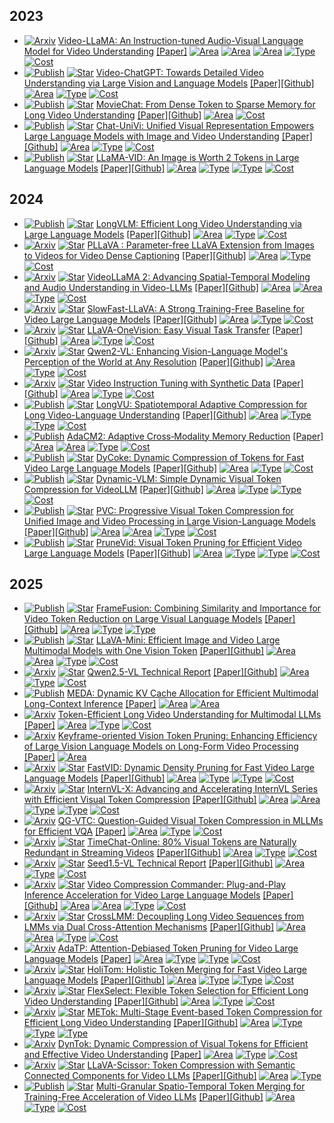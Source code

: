 
## 2023

*  [![Arxiv](https://img.shields.io/badge/arXiv-2023\.06-red)]() [Video-LLaMA: An Instruction-tuned Audio-Visual Language Model for Video Understanding](https://arxiv.org/abs/2306.02858)
[[Paper]](https://arxiv.org/abs/2306.02858) [![Area](https://img.shields.io/badge/Audio_LLM-purple)]() [![Area](https://img.shields.io/badge/Image_LLM-purple)]() [![Area](https://img.shields.io/badge/Video_LLM-purple)]() [![Type](https://img.shields.io/badge/Query_Based-green)]() [![Cost](https://img.shields.io/badge/Need_Training-yellow)]()
*  [![Publish](https://img.shields.io/badge/ACL-2024-blue)]() [![Star](https://img.shields.io/github/stars/mbzuai-oryx/Video-ChatGPT.svg?style=social&label=Star)](https://github.com/mbzuai-oryx/Video-ChatGPT) [Video-ChatGPT: Towards Detailed Video Understanding via Large Vision and Language Models](https://arxiv.org/abs/2306.05424v2)
[[Paper]](https://arxiv.org/abs/2306.05424v2)[[Github]](https://github.com/mbzuai-oryx/Video-ChatGPT) [![Area](https://img.shields.io/badge/Video_LLM-purple)]() [![Type](https://img.shields.io/badge/Transformation_Based-green)]() [![Cost](https://img.shields.io/badge/Need_Training-yellow)]()
*  [![Publish](https://img.shields.io/badge/CVPR-2024-blue)]() [![Star](https://img.shields.io/github/stars/rese1f.github.io/MovieChat.svg?style=social&label=Star)](https://github.com/rese1f.github.io/MovieChat) [MovieChat: From Dense Token to Sparse Memory for Long Video Understanding](https://arxiv.org/abs/2307.16449)
[[Paper]](https://arxiv.org/abs/2307.16449)[[Github]](https://rese1f.github.io/MovieChat) [![Area](https://img.shields.io/badge/Video_LLM-purple)]() [![Cost](https://img.shields.io/badge/Need_Training-yellow)]()
*  [![Publish](https://img.shields.io/badge/CVPR_Highlight-2024-blue)]() [![Star](https://img.shields.io/github/stars/PKU-YuanGroup/Chat-UniVi.svg?style=social&label=Star)](https://github.com/PKU-YuanGroup/Chat-UniVi) [Chat-UniVi: Unified Visual Representation Empowers Large Language Models with Image and Video Understanding](https://arxiv.org/abs/2311.08046)
[[Paper]](https://arxiv.org/abs/2311.08046)[[Github]](https://github.com/PKU-YuanGroup/Chat-UniVi) [![Area](https://img.shields.io/badge/Video_LLM-purple)]() [![Type](https://img.shields.io/badge/Similarity_based-green)]() [![Cost](https://img.shields.io/badge/Need_Training-yellow)]()
*  [![Publish](https://img.shields.io/badge/ECCV-2024-blue)]() [![Star](https://img.shields.io/github/stars/dvlab-research/LLaMA-VID.svg?style=social&label=Star)](https://github.com/dvlab-research/LLaMA-VID) [LLaMA-VID: An Image is Worth 2 Tokens in Large Language Models](https://arxiv.org/abs/2311.17043)
[[Paper]](https://arxiv.org/abs/2311.17043)[[Github]](https://github.com/dvlab-research/LLaMA-VID) [![Area](https://img.shields.io/badge/Video_LLM-purple)]() [![Type](https://img.shields.io/badge/Query_Based-green)]() [![Type](https://img.shields.io/badge/Transformation_Based-green)]() [![Cost](https://img.shields.io/badge/Need_Training-yellow)]()

## 2024

*  [![Publish](https://img.shields.io/badge/ECCV-2024-blue)]() [![Star](https://img.shields.io/github/stars/ziplab/LongVLM.svg?style=social&label=Star)](https://github.com/ziplab/LongVLM) [LongVLM: Efficient Long Video Understanding via Large Language Models](https://arxiv.org/abs/2404.03384)
[[Paper]](https://arxiv.org/abs/2404.03384)[[Github]](https://github.com/ziplab/LongVLM) [![Area](https://img.shields.io/badge/Video_LLM-purple)]() [![Type](https://img.shields.io/badge/Transformation_Based-green)]() [![Cost](https://img.shields.io/badge/Need_Training-yellow)]()
*  [![Arxiv](https://img.shields.io/badge/arXiv-2024\.04-red)]() [![Star](https://img.shields.io/github/stars/magic-research/PLLaVA.svg?style=social&label=Star)](https://github.com/magic-research/PLLaVA) [PLLaVA : Parameter-free LLaVA Extension from Images to Videos for Video Dense Captioning](https://arxiv.org/abs/2404.16994)
[[Paper]](https://arxiv.org/abs/2404.16994)[[Github]](https://github.com/magic-research/PLLaVA) [![Area](https://img.shields.io/badge/Video_LLM-purple)]() [![Type](https://img.shields.io/badge/Transformation_Based-green)]() [![Cost](https://img.shields.io/badge/Need_Training-yellow)]()
*  [![Arxiv](https://img.shields.io/badge/arXiv-2024\.06-red)]() [![Star](https://img.shields.io/github/stars/DAMO-NLP-SG/VideoLLaMA2.svg?style=social&label=Star)](https://github.com/DAMO-NLP-SG/VideoLLaMA2) [VideoLLaMA 2: Advancing Spatial-Temporal Modeling and Audio Understanding in Video-LLMs](https://arxiv.org/abs/2406.07476)
[[Paper]](https://arxiv.org/abs/2406.07476)[[Github]](https://github.com/DAMO-NLP-SG/VideoLLaMA2) [![Area](https://img.shields.io/badge/Audio_LLM-purple)]() [![Area](https://img.shields.io/badge/Video_LLM-purple)]() [![Type](https://img.shields.io/badge/Transformation_Based-green)]() [![Cost](https://img.shields.io/badge/Need_Training-yellow)]()
*  [![Arxiv](https://img.shields.io/badge/arXiv-2024\.07-red)]() [![Star](https://img.shields.io/github/stars/apple/ml-slowfast-llava.svg?style=social&label=Star)](https://github.com/apple/ml-slowfast-llava) [SlowFast-LLaVA: A Strong Training-Free Baseline for Video Large Language Models](https://arxiv.org/abs/2407.15841)
[[Paper]](https://arxiv.org/abs/2407.15841)[[Github]](https://github.com/apple/ml-slowfast-llava) [![Area](https://img.shields.io/badge/Video_LLM-purple)]() [![Type](https://img.shields.io/badge/Transformation_Based-green)]() [![Cost](https://img.shields.io/badge/Need_Training-yellow)]()
*  [![Arxiv](https://img.shields.io/badge/arXiv-2024\.08-red)]() [![Star](https://img.shields.io/github/stars/LLaVA-VL/LLaVA-NeXT.svg?style=social&label=Star)](https://github.com/LLaVA-VL/LLaVA-NeXT) [LLaVA-OneVision: Easy Visual Task Transfer](https://arxiv.org/abs/2408.03326)
[[Paper]](https://arxiv.org/abs/2408.03326)[[Github]](https://github.com/LLaVA-VL/LLaVA-NeXT) [![Area](https://img.shields.io/badge/Video_LLM-purple)]() [![Type](https://img.shields.io/badge/Transformation_Based-green)]() [![Cost](https://img.shields.io/badge/Need_Training-yellow)]()
*  [![Arxiv](https://img.shields.io/badge/arXiv-2024\.09-red)]() [![Star](https://img.shields.io/github/stars/QwenLM/Qwen2-VL.svg?style=social&label=Star)](https://github.com/QwenLM/Qwen2-VL) [Qwen2-VL: Enhancing Vision-Language Model's Perception of the World at Any Resolution](https://arxiv.org/abs/2409.12191)
[[Paper]](https://arxiv.org/abs/2409.12191)[[Github]](https://github.com/QwenLM/Qwen2-VL) [![Area](https://img.shields.io/badge/Video_LLM-purple)]() [![Type](https://img.shields.io/badge/Transformation_Based-green)]() [![Cost](https://img.shields.io/badge/Need_Training-yellow)]()
*  [![Arxiv](https://img.shields.io/badge/arXiv-2024\.10-red)]() [![Star](https://img.shields.io/github/stars/LLaVA-VL/LLaVA-NeXT.svg?style=social&label=Star)](https://github.com/LLaVA-VL/LLaVA-NeXT) [Video Instruction Tuning with Synthetic Data](http://arxiv.org/abs/2410.02713)
[[Paper]](http://arxiv.org/abs/2410.02713)[[Github]](https://github.com/LLaVA-VL/LLaVA-NeXT) [![Area](https://img.shields.io/badge/Video_LLM-purple)]() [![Type](https://img.shields.io/badge/Transformation_Based-green)]() [![Cost](https://img.shields.io/badge/Need_Training-yellow)]()
*  [![Publish](https://img.shields.io/badge/ICML-2025-blue)]() [![Star](https://img.shields.io/github/stars/Vision-CAIR/LongVU.svg?style=social&label=Star)](https://github.com/Vision-CAIR/LongVU) [LongVU: Spatiotemporal Adaptive Compression for Long Video-Language Understanding](https://arxiv.org/abs/2410.17434)
[[Paper]](https://arxiv.org/abs/2410.17434)[[Github]](https://github.com/Vision-CAIR/LongVU) [![Area](https://img.shields.io/badge/Video_LLM-purple)]() [![Type](https://img.shields.io/badge/Query_Based-green)]() [![Type](https://img.shields.io/badge/Similarity_based-green)]() [![Cost](https://img.shields.io/badge/Need_Training-yellow)]()
*  [![Publish](https://img.shields.io/badge/CVPR_Highlight-2025-blue)]() [AdaCM2: Adaptive Cross‑Modality Memory Reduction](https://arxiv.org/abs/2411.12593)
[[Paper]](https://arxiv.org/abs/2411.12593) [![Area](https://img.shields.io/badge/Image_LLM-purple)]() [![Area](https://img.shields.io/badge/Video_LLM-purple)]() [![Type](https://img.shields.io/badge/Query_Based-green)]() [![Cost](https://img.shields.io/badge/Need_Training-yellow)]()
*  [![Publish](https://img.shields.io/badge/CVPR-2025-blue)]() [![Star](https://img.shields.io/github/stars/KD-TAO/DyCoke?tab=readme-ov-file.svg?style=social&label=Star)](https://github.com/KD-TAO/DyCoke?tab=readme-ov-file) [DyCoke: Dynamic Compression of Tokens for Fast Video Large Language Models](https://arxiv.org/abs/2411.15024)
[[Paper]](https://arxiv.org/abs/2411.15024)[[Github]](https://github.com/KD-TAO/DyCoke?tab=readme-ov-file) [![Area](https://img.shields.io/badge/Video_LLM-purple)]() [![Type](https://img.shields.io/badge/Similarity_based-green)]() [![Cost](https://img.shields.io/badge/Training_free-yellow)]()
*  [![Publish](https://img.shields.io/badge/ICCV-2025-blue)]() [![Star](https://img.shields.io/github/stars/Hon-Wong/ByteVideoLLM.svg?style=social&label=Star)](https://github.com/Hon-Wong/ByteVideoLLM) [Dynamic-VLM: Simple Dynamic Visual Token Compression for VideoLLM](https://arxiv.org/abs/2412.09530)
[[Paper]](https://arxiv.org/abs/2412.09530)[[Github]](https://github.com/Hon-Wong/ByteVideoLLM) [![Area](https://img.shields.io/badge/Video_LLM-purple)]() [![Type](https://img.shields.io/badge/Similarity_based-green)]() [![Type](https://img.shields.io/badge/Transformation_Based-green)]() [![Cost](https://img.shields.io/badge/Need_Training-yellow)]()
*  [![Publish](https://img.shields.io/badge/CVPR-2025-blue)]() [![Star](https://img.shields.io/github/stars/OpenGVLab/PVC.svg?style=social&label=Star)](https://github.com/OpenGVLab/PVC) [PVC: Progressive Visual Token Compression for Unified Image and Video Processing in Large Vision-Language Models](https://arxiv.org/abs/2412.09613)
[[Paper]](https://arxiv.org/abs/2412.09613)[[Github]](https://github.com/OpenGVLab/PVC) [![Area](https://img.shields.io/badge/Image_LLM-purple)]() [![Area](https://img.shields.io/badge/Video_LLM-purple)]() [![Type](https://img.shields.io/badge/Transformation_Based-green)]() [![Cost](https://img.shields.io/badge/Need_Training-yellow)]()
*  [![Publish](https://img.shields.io/badge/ACL-2025-blue)]() [![Star](https://img.shields.io/github/stars/Visual-AI/PruneVid.svg?style=social&label=Star)](https://github.com/Visual-AI/PruneVid) [PruneVid: Visual Token Pruning for Efficient Video Large Language Models](https://arxiv.org/abs/2412.16117v1)
[[Paper]](https://arxiv.org/abs/2412.16117v1)[[Github]](https://github.com/Visual-AI/PruneVid) [![Area](https://img.shields.io/badge/Video_LLM-purple)]() [![Type](https://img.shields.io/badge/Attention_Based-green)]() [![Type](https://img.shields.io/badge/Similarity_based-green)]() [![Cost](https://img.shields.io/badge/Training_free-yellow)]()

## 2025

*  [![Publish](https://img.shields.io/badge/ICCV-2025-blue)]() [![Star](https://img.shields.io/github/stars/thu-nics/FrameFusion.svg?style=social&label=Star)](https://github.com/thu-nics/FrameFusion) [FrameFusion: Combining Similarity and Importance for Video Token Reduction
on Large Visual Language Models](https://arxiv.org/abs/2501.01986)
[[Paper]](https://arxiv.org/abs/2501.01986)[[Github]](https://github.com/thu-nics/FrameFusion) [![Area](https://img.shields.io/badge/Video_LLM-purple)]() [![Type](https://img.shields.io/badge/Attention_Based-green)]() [![Type](https://img.shields.io/badge/Similarity_based-green)]()
*  [![Publish](https://img.shields.io/badge/ICLR-2025-blue)]() [![Star](https://img.shields.io/github/stars/ictnlp/LLaVA-Mini.svg?style=social&label=Star)](https://github.com/ictnlp/LLaVA-Mini) [LLaVA-Mini: Efficient Image and Video Large Multimodal Models with One Vision Token](https://arxiv.org/abs/2501.03895)
[[Paper]](https://arxiv.org/abs/2501.03895)[[Github]](https://github.com/ictnlp/LLaVA-Mini) [![Area](https://img.shields.io/badge/Image_LLM-purple)]() [![Area](https://img.shields.io/badge/Video_LLM-purple)]() [![Type](https://img.shields.io/badge/Query_Based-green)]() [![Cost](https://img.shields.io/badge/Need_Training-yellow)]()
*  [![Arxiv](https://img.shields.io/badge/arXiv-2025\.02-red)]() [![Star](https://img.shields.io/github/stars/QwenLM/Qwen2.5-VL.svg?style=social&label=Star)](https://github.com/QwenLM/Qwen2.5-VL) [Qwen2.5-VL Technical Report](https://arxiv.org/abs/2502.13923)
[[Paper]](https://arxiv.org/abs/2502.13923)[[Github]](https://github.com/QwenLM/Qwen2.5-VL) [![Area](https://img.shields.io/badge/Video_LLM-purple)]() [![Type](https://img.shields.io/badge/Transformation_Based-green)]() [![Cost](https://img.shields.io/badge/Need_Training-yellow)]()
*  [![Publish](https://img.shields.io/badge/NAACL-2025-blue)]() [MEDA: Dynamic KV Cache Allocation for Efficient
Multimodal Long-Context Inference](https://arxiv.org/abs/2502.17599)
[[Paper]](https://arxiv.org/abs/2502.17599) [![Area](https://img.shields.io/badge/Image_LLM-purple)]() [![Area](https://img.shields.io/badge/Video_LLM-purple)]()
*  [![Arxiv](https://img.shields.io/badge/arXiv-2025\.03-red)]() [Token-Efficient Long Video Understanding for Multimodal LLMs](https://arxiv.org/abs/2503.04130v1)
[[Paper]](https://arxiv.org/abs/2503.04130v1) [![Area](https://img.shields.io/badge/Video_LLM-purple)]() [![Type](https://img.shields.io/badge/Transformation_Based-green)]() [![Cost](https://img.shields.io/badge/Need_Training-yellow)]()
*  [![Arxiv](https://img.shields.io/badge/arXiv-2025\.03-red)]() [Keyframe-oriented Vision Token Pruning: Enhancing Efficiency of Large Vision Language Models on Long-Form Video Processing](https://arxiv.org/abs/2503.10742v1)
[[Paper]](https://arxiv.org/abs/2503.10742v1) [![Area](https://img.shields.io/badge/Video_LLM-purple)]()
*  [![Arxiv](https://img.shields.io/badge/arXiv-2025\.03-red)]() [![Star](https://img.shields.io/github/stars/LunarShen/FastVID.svg?style=social&label=Star)](https://github.com/LunarShen/FastVID) [FastVID: Dynamic Density Pruning for Fast Video Large Language Models](https://arxiv.org/abs/2503.11187)
[[Paper]](https://arxiv.org/abs/2503.11187)[[Github]](https://github.com/LunarShen/FastVID) [![Area](https://img.shields.io/badge/Video_LLM-purple)]() [![Type](https://img.shields.io/badge/Attention_Based-green)]() [![Type](https://img.shields.io/badge/Similarity_based-green)]() [![Cost](https://img.shields.io/badge/Training_free-yellow)]()
*  [![Arxiv](https://img.shields.io/badge/arXiv-2025\.03-red)]() [![Star](https://img.shields.io/github/stars/ludc506/InternVL-X.svg?style=social&label=Star)](https://github.com/ludc506/InternVL-X) [InternVL-X: Advancing and Accelerating InternVL Series with Efficient Visual Token Compression](https://arxiv.org/abs/2503.21307)
[[Paper]](https://arxiv.org/abs/2503.21307)[[Github]](https://github.com/ludc506/InternVL-X) [![Area](https://img.shields.io/badge/Image_LLM-purple)]() [![Area](https://img.shields.io/badge/Video_LLM-purple)]() [![Type](https://img.shields.io/badge/Query_Based-green)]() [![Type](https://img.shields.io/badge/Transformation_Based-green)]() [![Cost](https://img.shields.io/badge/Need_Training-yellow)]()
*  [![Arxiv](https://img.shields.io/badge/arXiv-2025\.04-red)]() [QG-VTC: Question-Guided Visual Token Compression in MLLMs for Efficient VQA](https://arxiv.org/abs/2504.00654)
[[Paper]](https://arxiv.org/abs/2504.00654) [![Area](https://img.shields.io/badge/Video_LLM-purple)]() [![Type](https://img.shields.io/badge/Query_Based-green)]() [![Cost](https://img.shields.io/badge/Need_Training-yellow)]()
*  [![Arxiv](https://img.shields.io/badge/arXiv-2025\.04-red)]() [![Star](https://img.shields.io/github/stars/yaolinli/TimeChat-Online.svg?style=social&label=Star)](https://github.com/yaolinli/TimeChat-Online) [TimeChat-Online: 80% Visual Tokens are Naturally Redundant in Streaming Videos](https://arxiv.org/abs/2504.17343)
[[Paper]](https://arxiv.org/abs/2504.17343)[[Github]](https://github.com/yaolinli/TimeChat-Online) [![Area](https://img.shields.io/badge/Streaming_Video_LLM-purple)]() [![Type](https://img.shields.io/badge/Similarity_based-green)]() [![Cost](https://img.shields.io/badge/Need_Training-yellow)]()
*  [![Arxiv](https://img.shields.io/badge/arXiv-2025\.05-red)]() [![Star](https://img.shields.io/github/stars/ByteDance-Seed/Seed1.5-VL.svg?style=social&label=Star)](https://github.com/ByteDance-Seed/Seed1.5-VL) [Seed1.5-VL Technical Report](https://arxiv.org/abs/2505.07062)
[[Paper]](https://arxiv.org/abs/2505.07062)[[Github]](https://github.com/ByteDance-Seed/Seed1.5-VL) [![Area](https://img.shields.io/badge/Video_LLM-purple)]() [![Type](https://img.shields.io/badge/Transformation_Based-green)]() [![Cost](https://img.shields.io/badge/Need_Training-yellow)]()
*  [![Arxiv](https://img.shields.io/badge/arXiv-2025\.05-red)]() [![Star](https://img.shields.io/github/stars/xuyang-liu16/VidCom2.svg?style=social&label=Star)](https://github.com/xuyang-liu16/VidCom2) [Video Compression Commander: Plug-and-Play Inference Acceleration for Video Large Language Models](https://arxiv.org/abs/2505.14454)
[[Paper]](https://arxiv.org/abs/2505.14454)[[Github]](https://github.com/xuyang-liu16/VidCom2) [![Area](https://img.shields.io/badge/Image_LLM-purple)]() [![Area](https://img.shields.io/badge/Video_LLM-purple)]() [![Type](https://img.shields.io/badge/Similarity_based-green)]() [![Cost](https://img.shields.io/badge/Training_free-yellow)]()
*  [![Arxiv](https://img.shields.io/badge/arXiv-2025\.05-red)]() [![Star](https://img.shields.io/github/stars/shilinyan99/CrossLMM.svg?style=social&label=Star)](https://github.com/shilinyan99/CrossLMM) [CrossLMM: Decoupling Long Video Sequences from
LMMs via Dual Cross-Attention Mechanisms](https://arxiv.org/abs/2505.17020)
[[Paper]](https://arxiv.org/abs/2505.17020)[[Github]](https://github.com/shilinyan99/CrossLMM) [![Area](https://img.shields.io/badge/Image_LLM-purple)]() [![Area](https://img.shields.io/badge/Video_LLM-purple)]() [![Type](https://img.shields.io/badge/Transformation_Based-green)]() [![Cost](https://img.shields.io/badge/Need_Training-yellow)]()
*  [![Arxiv](https://img.shields.io/badge/arXiv-2025\.05-red)]() [AdaTP: Attention-Debiased Token Pruning for
Video Large Language Models](https://arxiv.org/abs/2505.20100)
[[Paper]](https://arxiv.org/abs/2505.20100) [![Area](https://img.shields.io/badge/Video_LLM-purple)]() [![Type](https://img.shields.io/badge/Attention_Based-green)]() [![Type](https://img.shields.io/badge/Query_Based-green)]() [![Cost](https://img.shields.io/badge/Training_free-yellow)]()
*  [![Arxiv](https://img.shields.io/badge/arXiv-2025\.05-red)]() [![Star](https://img.shields.io/github/stars/cokeshao/HoliTom.svg?style=social&label=Star)](https://github.com/cokeshao/HoliTom) [HoliTom: Holistic Token Merging for Fast Video Large Language Models](https://arxiv.org/abs/2505.21334)
[[Paper]](https://arxiv.org/abs/2505.21334)[[Github]](https://github.com/cokeshao/HoliTom) [![Area](https://img.shields.io/badge/Video_LLM-purple)]() [![Type](https://img.shields.io/badge/Attention_Based-green)]() [![Type](https://img.shields.io/badge/Similarity_based-green)]() [![Cost](https://img.shields.io/badge/Training_free-yellow)]()
*  [![Arxiv](https://img.shields.io/badge/arXiv-2025\.06-red)]() [![Star](https://img.shields.io/github/stars/yunzhuzhang0918/flexselect.svg?style=social&label=Star)](https://github.com/yunzhuzhang0918/flexselect) [FlexSelect: Flexible Token Selection for Efficient Long Video Understanding](https://arxiv.org/abs/2506.00993)
[[Paper]](https://arxiv.org/abs/2506.00993)[[Github]](https://github.com/yunzhuzhang0918/flexselect) [![Area](https://img.shields.io/badge/Video_LLM-purple)]() [![Type](https://img.shields.io/badge/Attention_Based-green)]() [![Cost](https://img.shields.io/badge/Training_free-yellow)]()
*  [![Arxiv](https://img.shields.io/badge/arXiv-2025\.06-red)]() [![Star](https://img.shields.io/github/stars/mnyuew/METok.svg?style=social&label=Star)](https://github.com/mnyuew/METok) [METok: Multi-Stage Event-based Token Compression for Efficient Long Video Understanding](https://arxiv.org/abs/2506.02850)
[[Paper]](https://arxiv.org/abs/2506.02850)[[Github]](https://github.com/mnyuew/METok) [![Area](https://img.shields.io/badge/Video_LLM-purple)]() [![Type](https://img.shields.io/badge/Attention_Based-green)]() [![Type](https://img.shields.io/badge/Query_Based-green)]() [![Type](https://img.shields.io/badge/Transformation_Based-green)]()
*  [![Arxiv](https://img.shields.io/badge/arXiv-2025\.06-red)]() [DynTok: Dynamic Compression of Visual Tokens for Efficient and Effective Video Understanding](https://arxiv.org/abs/2506.03990)
[[Paper]](https://arxiv.org/abs/2506.03990) [![Area](https://img.shields.io/badge/Video_LLM-purple)]() [![Type](https://img.shields.io/badge/Similarity_based-green)]() [![Cost](https://img.shields.io/badge/Training_free-yellow)]()
*  [![Arxiv](https://img.shields.io/badge/arXiv-2025\.06-red)]() [![Star](https://img.shields.io/github/stars/HumanMLLM/LLaVA-Scissor.svg?style=social&label=Star)](https://github.com/HumanMLLM/LLaVA-Scissor) [LLaVA-Scissor: Token Compression with Semantic Connected Components for Video LLMs](https://www.arxiv.org/abs/2506.21862)
[[Paper]](https://www.arxiv.org/abs/2506.21862)[[Github]](https://github.com/HumanMLLM/LLaVA-Scissor) [![Area](https://img.shields.io/badge/Video_LLM-purple)]() [![Type](https://img.shields.io/badge/Similarity_based-green)]()
*  [![Publish](https://img.shields.io/badge/ICCV-2025-blue)]() [![Star](https://img.shields.io/github/stars/HYUNJS/STTM.svg?style=social&label=Star)](https://github.com/HYUNJS/STTM) [Multi-Granular Spatio-Temporal Token Merging for Training-Free Acceleration of Video LLMs](https://arxiv.org/abs/2507.07990)
[[Paper]](https://arxiv.org/abs/2507.07990)[[Github]](https://github.com/HYUNJS/STTM) [![Area](https://img.shields.io/badge/Video_LLM-purple)]() [![Type](https://img.shields.io/badge/Similarity_based-green)]() [![Cost](https://img.shields.io/badge/Training_free-yellow)]()
